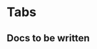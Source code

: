 # Tabs

## Docs to be written

<ComponentReference></ComponentReference>

<script setup lang="ts">
import ComponentReference from '../../components/ComponentReference.vue'
import {} from 'bootstrap-vue-next'
</script>
